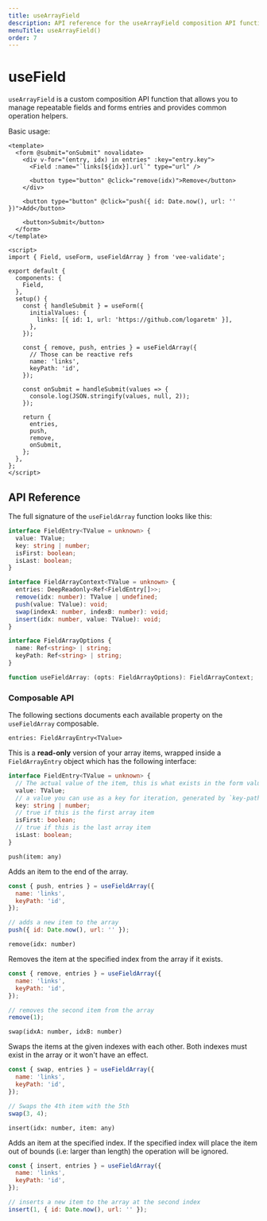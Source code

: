 ```yaml
---
title: useArrayField
description: API reference for the useArrayField composition API function
menuTitle: useArrayField()
order: 7
---
```


# useField

`useArrayField` is a custom composition API function that allows you to manage repeatable fields and forms entries and provides common operation helpers.

Basic usage:

```vue
<template>
  <form @submit="onSubmit" novalidate>
    <div v-for="(entry, idx) in entries" :key="entry.key">
      <Field :name="`links[${idx}].url`" type="url" />

      <button type="button" @click="remove(idx)">Remove</button>
    </div>

    <button type="button" @click="push({ id: Date.now(), url: '' })">Add</button>

    <button>Submit</button>
  </form>
</template>

<script>
import { Field, useForm, useFieldArray } from 'vee-validate';

export default {
  components: {
    Field,
  },
  setup() {
    const { handleSubmit } = useForm({
      initialValues: {
        links: [{ id: 1, url: 'https://github.com/logaretm' }],
      },
    });

    const { remove, push, entries } = useFieldArray({
      // Those can be reactive refs
      name: 'links',
      keyPath: 'id',
    });

    const onSubmit = handleSubmit(values => {
      console.log(JSON.stringify(values, null, 2));
    });

    return {
      entries,
      push,
      remove,
      onSubmit,
    };
  },
};
</script>
```

## API Reference

The full signature of the `useFieldArray` function looks like this:

```typescript
interface FieldEntry<TValue = unknown> {
  value: TValue;
  key: string | number;
  isFirst: boolean;
  isLast: boolean;
}

interface FieldArrayContext<TValue = unknown> {
  entries: DeepReadonly<Ref<FieldEntry[]>>;
  remove(idx: number): TValue | undefined;
  push(value: TValue): void;
  swap(indexA: number, indexB: number): void;
  insert(idx: number, value: TValue): void;
}

interface FieldArrayOptions {
  name: Ref<string> | string;
  keyPath: Ref<string> | string;
}

function useFieldArray: (opts: FieldArrayOptions): FieldArrayContext;
```

### Composable API

The following sections documents each available property on the `useFieldArray` composable.

<code-title level="4">

`entries: FieldArrayEntry<TValue>`

</code-title>

This is a **read-only** version of your array items, wrapped inside a `FieldArrayEntry` object which has the following interface:

```typescript
interface FieldEntry<TValue = unknown> {
  // The actual value of the item, this is what exists in the form values
  value: TValue;
  // a value you can use as a key for iteration, generated by `key-path` prop
  key: string | number;
  // true if this is the first array item
  isFirst: boolean;
  // true if this is the last array item
  isLast: boolean;
}
```

<code-title level="4">

`push(item: any)`

</code-title>

Adds an item to the end of the array.

```js
const { push, entries } = useFieldArray({
  name: 'links',
  keyPath: 'id',
});

// adds a new item to the array
push({ id: Date.now(), url: '' });
```

<code-title level="4">

`remove(idx: number)`

</code-title>

Removes the item at the specified index from the array if it exists.

```js
const { remove, entries } = useFieldArray({
  name: 'links',
  keyPath: 'id',
});

// removes the second item from the array
remove(1);
```

<code-title level="4">

`swap(idxA: number, idxB: number)`

</code-title>

Swaps the items at the given indexes with each other. Both indexes must exist in the array or it won't have an effect.

```js
const { swap, entries } = useFieldArray({
  name: 'links',
  keyPath: 'id',
});

// Swaps the 4th item with the 5th
swap(3, 4);
```

<code-title level="4">

`insert(idx: number, item: any)`

</code-title>

Adds an item at the specified index. If the specified index will place the item out of bounds (i.e: larger than length) the operation will be ignored.

```js
const { insert, entries } = useFieldArray({
  name: 'links',
  keyPath: 'id',
});

// inserts a new item to the array at the second index
insert(1, { id: Date.now(), url: '' });
```
